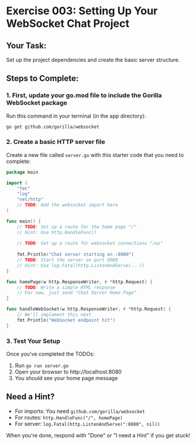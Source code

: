 # Exercise 003: Setting Up Your WebSocket Chat Project

## Your Task:
Set up the project dependencies and create the basic server structure.

## Steps to Complete:

### 1. First, update your go.mod file to include the Gorilla WebSocket package
Run this command in your terminal (in the app directory):
```bash
go get github.com/gorilla/websocket
```

### 2. Create a basic HTTP server file
Create a new file called `server.go` with this starter code that you need to complete:

```go
package main

import (
    "fmt"
    "log"
    "net/http"
    // TODO: Add the websocket import here
)

func main() {
    // TODO: Set up a route for the home page "/"
    // Hint: Use http.HandleFunc()
    
    // TODO: Set up a route for websocket connections "/ws"
    
    fmt.Println("Chat server starting on :8080")
    // TODO: Start the server on port 8080
    // Hint: Use log.Fatal(http.ListenAndServe(...))
}

func homePage(w http.ResponseWriter, r *http.Request) {
    // TODO: Write a simple HTML response
    // For now, just send "Chat Server Home Page"
}

func handleWebSocket(w http.ResponseWriter, r *http.Request) {
    // We'll implement this next
    fmt.Println("WebSocket endpoint hit")
}
```

### 3. Test Your Setup
Once you've completed the TODOs:
1. Run `go run server.go`
2. Open your browser to http://localhost:8080
3. You should see your home page message

## Need a Hint?
- For imports: You need `github.com/gorilla/websocket`
- For routes: `http.HandleFunc("/", homePage)`
- For server: `log.Fatal(http.ListenAndServe(":8080", nil))`

When you're done, respond with "Done" or "I need a Hint" if you get stuck!
